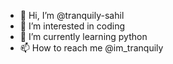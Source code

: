 - 👋 Hi, I’m @tranquily-sahil
- 👀 I’m interested in coding 
- 🌱 I’m currently learning python
- 📫 How to reach me @im_tranquily

<!---
tranquily-sahil/tranquily-sahil is a ✨ special ✨ repository because its `README.md` (this file) appears on your GitHub profile.
You can click the Preview link to take a look at your changes.
--->

